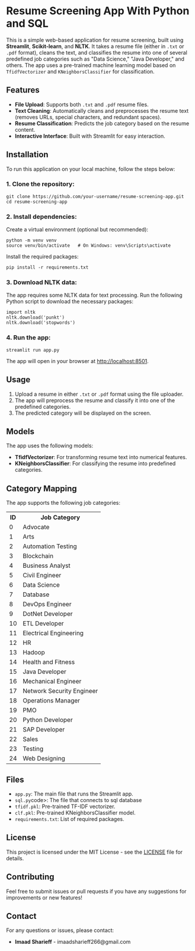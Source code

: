 <h1>Resume Screening App With Python and SQL</h1>

<p>This is a simple web-based application for resume screening, built using <strong>Streamlit</strong>, <strong>Scikit-learn</strong>, and <strong>NLTK</strong>. It takes a resume file (either in <code>.txt</code> or <code>.pdf</code> format), cleans the text, and classifies the resume into one of several predefined job categories such as "Data Science," "Java Developer," and others. The app uses a pre-trained machine learning model based on <code>TfidfVectorizer</code> and <code>KNeighborsClassifier</code> for classification.</p>

<h2>Features</h2>
<ul>
    <li><strong>File Upload</strong>: Supports both <code>.txt</code> and <code>.pdf</code> resume files.</li>
    <li><strong>Text Cleaning</strong>: Automatically cleans and preprocesses the resume text (removes URLs, special characters, and redundant spaces).</li>
    <li><strong>Resume Classification</strong>: Predicts the job category based on the resume content.</li>
    <li><strong>Interactive Interface</strong>: Built with Streamlit for easy interaction.</li>
</ul>

<h2>Installation</h2>

<p>To run this application on your local machine, follow the steps below:</p>

<h3>1. Clone the repository:</h3>

<pre><code>git clone https://github.com/your-username/resume-screening-app.git
cd resume-screening-app
</code></pre>

<h3>2. Install dependencies:</h3>

<p>Create a virtual environment (optional but recommended):</p>

<pre><code>python -m venv venv
source venv/bin/activate   # On Windows: venv\Scripts\activate
</code></pre>

<p>Install the required packages:</p>

<pre><code>pip install -r requirements.txt
</code></pre>

<h3>3. Download NLTK data:</h3>

<p>The app requires some NLTK data for text processing. Run the following Python script to download the necessary packages:</p>

<pre><code>import nltk
nltk.download('punkt')
nltk.download('stopwords')
</code></pre>

<h3>4. Run the app:</h3>

<pre><code>streamlit run app.py
</code></pre>

<p>The app will open in your browser at <a href="http://localhost:8501">http://localhost:8501</a>.</p>

<h2>Usage</h2>

<ol>
    <li>Upload a resume in either <code>.txt</code> or <code>.pdf</code> format using the file uploader.</li>
    <li>The app will preprocess the resume and classify it into one of the predefined categories.</li>
    <li>The predicted category will be displayed on the screen.</li>
</ol>

<h2>Models</h2>

<p>The app uses the following models:</p>

<ul>
    <li><strong>TfidfVectorizer</strong>: For transforming resume text into numerical features.</li>
    <li><strong>KNeighborsClassifier</strong>: For classifying the resume into predefined categories.</li>
</ul>

<h2>Category Mapping</h2>

<p>The app supports the following job categories:</p>

<table>
    <tr>
        <th>ID</th>
        <th>Job Category</th>
    </tr>
    <tr><td>0</td><td>Advocate</td></tr>
    <tr><td>1</td><td>Arts</td></tr>
    <tr><td>2</td><td>Automation Testing</td></tr>
    <tr><td>3</td><td>Blockchain</td></tr>
    <tr><td>4</td><td>Business Analyst</td></tr>
    <tr><td>5</td><td>Civil Engineer</td></tr>
    <tr><td>6</td><td>Data Science</td></tr>
    <tr><td>7</td><td>Database</td></tr>
    <tr><td>8</td><td>DevOps Engineer</td></tr>
    <tr><td>9</td><td>DotNet Developer</td></tr>
    <tr><td>10</td><td>ETL Developer</td></tr>
    <tr><td>11</td><td>Electrical Engineering</td></tr>
    <tr><td>12</td><td>HR</td></tr>
    <tr><td>13</td><td>Hadoop</td></tr>
    <tr><td>14</td><td>Health and Fitness</td></tr>
    <tr><td>15</td><td>Java Developer</td></tr>
    <tr><td>16</td><td>Mechanical Engineer</td></tr>
    <tr><td>17</td><td>Network Security Engineer</td></tr>
    <tr><td>18</td><td>Operations Manager</td></tr>
    <tr><td>19</td><td>PMO</td></tr>
    <tr><td>20</td><td>Python Developer</td></tr>
    <tr><td>21</td><td>SAP Developer</td></tr>
    <tr><td>22</td><td>Sales</td></tr>
    <tr><td>23</td><td>Testing</td></tr>
    <tr><td>24</td><td>Web Designing</td></tr>
</table>

<h2>Files</h2>

<ul>
    <li><code>app.py</code>: The main file that runs the Streamlit app.</li>
    <li><code>sql.py</code>code>: The file that connects to sql database
    <li><code>tfidf.pkl</code>: Pre-trained TF-IDF vectorizer.</li>
    <li><code>clf.pkl</code>: Pre-trained KNeighborsClassifier model.</li>
    <li><code>requirements.txt</code>: List of required packages.</li>
</ul>

<h2>License</h2>

<p>This project is licensed under the MIT License - see the <a href="LICENSE">LICENSE</a> file for details.</p>

<h2>Contributing</h2>

<p>Feel free to submit issues or pull requests if you have any suggestions for improvements or new features!</p>

<h2>Contact</h2>

<p>For any questions or issues, please contact:</p>

<ul>
    <li><strong>Imaad Sharieff</strong> - imaadsharieff266@gmail.com</li>
</ul>
